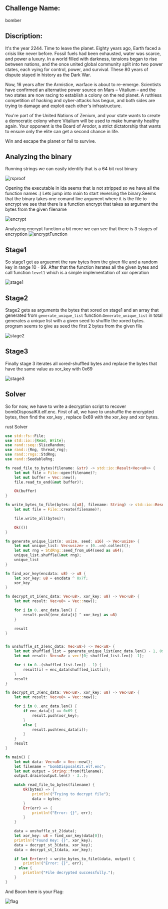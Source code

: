 Challenge Name:
-----------------
bomber

Discription:
-----------------
It's the year 2244. Time to leave the planet.
Eighty years ago, Earth faced a crisis like never before. Fossil fuels had been exhausted, water was scarce, and power a luxury. In a world filled with darkness, tensions began to rise between nations, and the once united global community split into two power states, each vying for control, power, and survival. These 80 years of dispute stayed in history as the Dark War.

Now, 16 years after the Armistice, warface is about to re-emerge. Scientists have confirmed an alternative power source on Mars – Vitalium – and the two states are now racing to establish a colony on the red planet. A ruthless competition of hacking and cyber-attacks has begun, and both sides are trying to damage and exploit each other's infrastructure.

You're part of the United Nations of Zenium, and your state wants to create a democratic colony where Vitalium will be used to make humanity healthy again. Your opponent is the Board of Arodor, a strict dictatorship that wants to ensure only the elite can get a second chance in life.

Win and escape the planet or fail to survive.


Analyzing the binary
----------------------
Running strings we can easily identify that is a 64 bit rust binary

![rsproof](https://github.com/YoungFlexerGR/challDev/assets/82509480/59216039-ff39-4c71-a405-ad79de3fdbbc)

Opening the executable in ida seems that is not stripped so we have all the function names :)
Lets jump into main to start reversing the binary.Seems that the binary takes one comand line argument where it is the file to encrypt
we see that there is a function encrypt that takes as argument the bytes from the given filename 

![encrypt](https://github.com/YoungFlexerGR/challDev/assets/82509480/16791c62-6b3e-45da-ae40-92902c673bec)

Analyzing encrypt function a bit more
we can see that there is 3 stages of encryption
![encryptFunction](https://github.com/YoungFlexerGR/challDev/assets/82509480/3a52bb4f-35a1-43e2-80b7-13db67f2c807)


Stage1
----------------------
So stage1 get as arguemnt the raw bytes from the given file and a random key in range 10 - 99.
After that the function iterates all the given bytes and call function `level1` which is a simple 
implementation of xor operation

![stage1](https://github.com/YoungFlexerGR/challDev/assets/82509480/40136a53-d41f-41e2-a6ce-bfba5f6bd13b)


Stage2
----------------------
Stage2 gets as arguments the bytes that xored on stage1 and an array that generated from `generate_unique_list`
function.`Generate_unique_list` in total generates a unique list with a given seed to shuffle the xored bytes.
program seems to give as seed the first 2 bytes from the given file

![stage2](https://github.com/YoungFlexerGR/challDev/assets/82509480/357aa795-50cd-4081-866d-feeb6159a7f5)

Stage3
----------------------
Finally stage 3 iterates all xored-shuffled bytes and replace the bytes that have the same value as xor_key with
0x69

![stage3](https://github.com/YoungFlexerGR/challDev/assets/82509480/179d6cf2-1714-41eb-83dc-011bf278e6c9)

Solver
----------------------
So for now, we have to write a decryption script to recover bombDisposalKit.elf.enc.
First of all, we have to unshuffle the encrypted bytes, then find the xor_key , replace 0x69 with the xor_key 
and xor bytes.

rust Solver

```rust
use std::fs::File;
use std::io::{Read, Write};
use rand::seq::SliceRandom;
use rand::{Rng, thread_rng};
use rand::rngs::StdRng;
use rand::SeedableRng;

fn read_file_to_bytes(filename: &str) -> std::io::Result<Vec<u8>> {
    let mut file = File::open(filename)?;
    let mut buffer = Vec::new();
    file.read_to_end(&mut buffer)?;

    Ok(buffer)
}

fn write_bytes_to_file(bytes: &[u8], filename: String) -> std::io::Result<()> {
    let mut file = File::create(filename)?;

    file.write_all(bytes)?;

    Ok(())
}

fn generate_unique_list(n: usize, seed: u16) -> Vec<usize> {
    let mut unique_list: Vec<usize> = (0..=n).collect();
    let mut rng = StdRng::seed_from_u64(seed as u64);
    unique_list.shuffle(&mut rng);
    unique_list
}

fn find_xor_key(encdata: u8) -> u8 {
    let xor_key: u8 = encdata ^ 0x7f;
    xor_key
}

fn decrypt_st_1(enc_data: Vec<u8>, xor_key: u8) -> Vec<u8> {
    let mut result: Vec<u8> = Vec::new();

    for i in 0..enc_data.len() {
        result.push((enc_data[i] ^ xor_key) as u8)
    }

    result
}


fn unshuffle_st_2(enc_data: Vec<u8>) -> Vec<u8> {
    let mut shuffled_list = generate_unique_list(enc_data.len() - 1, 0x7F45);
    let mut result: Vec<u8> = vec![0; shuffled_list.len() -1];

    for i in 0..(shuffled_list.len() - 1) {
        result[i] = enc_data[shuffled_list[i]];
    }
    result
}

fn decrypt_st_3(enc_data: Vec<u8>, xor_key: u8) -> Vec<u8> {
    let mut result: Vec<u8> = Vec::new();

    for i in 0..enc_data.len() {
        if enc_data[i] == 0x69 {
            result.push(xor_key);
        }
        else {
            result.push(enc_data[i]);
        }
    }
    result
}

fn main() {
    let mut data: Vec<u8> = Vec::new();
    let filename = "bombDisposalKit.elf.enc";
    let mut output = String::from(filename);
    output.drain(output.len() - 3..);

    match read_file_to_bytes(filename) {
        Ok(bytes) => {
            println!("Trying to decrypt file");
            data = bytes;
        }
        Err(err) => {
            println!("Error: {}", err);
        }
    }

    data = unshuffle_st_2(data);
    let xor_key: u8 = find_xor_key(data[0]);
    println!("Found Key: {}", xor_key);
    data = decrypt_st_3(data, xor_key);
    data = decrypt_st_1(data, xor_key);

    if let Err(err) = write_bytes_to_file(&data, output) {
        println!("Error: {}", err);
    } else {
        println!("File decrypted successfully.");
    }
}
```
And Boom here is your Flag:

![flag](https://github.com/YoungFlexerGR/challDev/assets/82509480/87f249e6-1d57-481a-8f62-92a6ea485d28)
